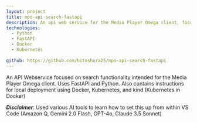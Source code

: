 ```yaml
---
layout: project
title: mpo-api-search-fastapi
description: An api web service for the Media Player Omega client, focused just on search.
technologies: 
  - Python
  - FastAPI
  - Docker
  - Kubernetes
  
github: https://github.com/hitoshura25/mpo-api-search-fastapi
---
```

An API Webservice focused on search functionality intended for the Media Player Omega client. Uses FastAPI and Python. Also contains instructions for local deployment using Docker, Kubernetes, and kind (Kubernetes in Docker)

***Disclaimer***: Used various AI tools to learn how to set this up from within VS Code (Amazon Q, Gemini 2.0 Flash, GPT-4o, Claude 3.5 Sonnet)
